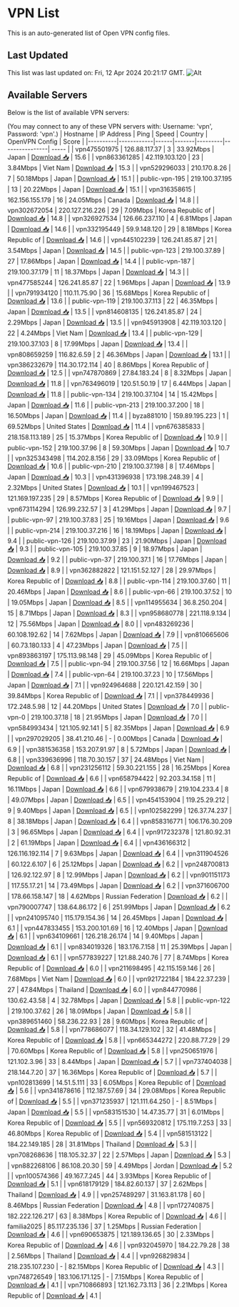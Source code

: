 # VPN List

This is an auto-generated list of Open VPN config files.

## Last Updated

This list was last updated on: Fri, 12 Apr 2024 20:21:17 GMT.
![Alt](https://repobeats.axiom.co/api/embed/186b98318ef1479477931607c1ad7d823f12451f.svg "Repobeats analytics image")

## Available Servers

Below is the list of available VPN servers:

(You may connect to any of these VPN servers with: Username: 'vpn', Password: 'vpn'.)
| Hostname | IP Address | Ping | Speed | Country | OpenVPN Config | Score |
|----------|------------|------|-------|---------|----------------| ----- |
| vpn475501975 | 126.88.117.37 | 3 | 33.92Mbps | Japan | [Download 📥](./configs/server_0_JP.ovpn) | 15.6 |
| vpn863361285 | 42.119.103.120 | 23 | 3.84Mbps | Viet Nam | [Download 📥](./configs/server_1_VN.ovpn) | 15.3 |
| vpn529296033 | 210.170.8.26 | 7 | 50.18Mbps | Japan | [Download 📥](./configs/server_2_JP.ovpn) | 15.1 |
| public-vpn-195 | 219.100.37.195 | 13 | 20.22Mbps | Japan | [Download 📥](./configs/server_3_JP.ovpn) | 15.1 |
| vpn316358615 | 162.156.155.179 | 16 | 24.05Mbps | Canada | [Download 📥](./configs/server_4_CA.ovpn) | 14.8 |
| vpn302672054 | 220.127.216.226 | 29 | 7.09Mbps | Korea Republic of | [Download 📥](./configs/server_5_KR.ovpn) | 14.8 |
| vpn326927534 | 126.66.237.110 | 4 | 6.81Mbps | Japan | [Download 📥](./configs/server_6_JP.ovpn) | 14.6 |
| vpn332195449 | 59.9.148.120 | 29 | 8.18Mbps | Korea Republic of | [Download 📥](./configs/server_7_KR.ovpn) | 14.6 |
| vpn445102239 | 126.241.85.87 | 21 | 3.54Mbps | Japan | [Download 📥](./configs/server_8_JP.ovpn) | 14.5 |
| public-vpn-123 | 219.100.37.89 | 27 | 17.86Mbps | Japan | [Download 📥](./configs/server_9_JP.ovpn) | 14.4 |
| public-vpn-187 | 219.100.37.179 | 11 | 18.37Mbps | Japan | [Download 📥](./configs/server_10_JP.ovpn) | 14.3 |
| vpn477585244 | 126.241.85.87 | 22 | 1.96Mbps | Japan | [Download 📥](./configs/server_11_JP.ovpn) | 13.9 |
| vpn791934120 | 110.11.75.90 | 36 | 15.68Mbps | Korea Republic of | [Download 📥](./configs/server_12_KR.ovpn) | 13.6 |
| public-vpn-119 | 219.100.37.113 | 22 | 46.35Mbps | Japan | [Download 📥](./configs/server_13_JP.ovpn) | 13.5 |
| vpn814608135 | 126.241.85.87 | 24 | 2.29Mbps | Japan | [Download 📥](./configs/server_14_JP.ovpn) | 13.5 |
| vpn945913908 | 42.119.103.120 | 22 | 4.24Mbps | Viet Nam | [Download 📥](./configs/server_15_VN.ovpn) | 13.4 |
| public-vpn-129 | 219.100.37.103 | 8 | 17.99Mbps | Japan | [Download 📥](./configs/server_16_JP.ovpn) | 13.4 |
| vpn808659259 | 116.82.6.59 | 2 | 46.36Mbps | Japan | [Download 📥](./configs/server_17_JP.ovpn) | 13.1 |
| vpn386232679 | 114.30.172.114 | 40 | 8.86Mbps | Korea Republic of | [Download 📥](./configs/server_18_KR.ovpn) | 12.5 |
| vpn747870869 | 27.84.183.24 | 8 | 8.32Mbps | Japan | [Download 📥](./configs/server_19_JP.ovpn) | 11.8 |
| vpn763496019 | 120.51.50.19 | 17 | 6.44Mbps | Japan | [Download 📥](./configs/server_20_JP.ovpn) | 11.8 |
| public-vpn-134 | 219.100.37.104 | 14 | 15.42Mbps | Japan | [Download 📥](./configs/server_21_JP.ovpn) | 11.6 |
| public-vpn-213 | 219.100.37.200 | 18 | 16.50Mbps | Japan | [Download 📥](./configs/server_22_JP.ovpn) | 11.4 |
| byza881010 | 159.89.195.223 | 1 | 69.52Mbps | United States | [Download 📥](./configs/server_23_US.ovpn) | 11.4 |
| vpn676385833 | 218.158.113.189 | 25 | 15.37Mbps | Korea Republic of | [Download 📥](./configs/server_24_KR.ovpn) | 10.9 |
| public-vpn-152 | 219.100.37.96 | 8 | 59.30Mbps | Japan | [Download 📥](./configs/server_25_JP.ovpn) | 10.7 |
| vpn325343498 | 114.202.8.156 | 29 | 33.09Mbps | Korea Republic of | [Download 📥](./configs/server_26_KR.ovpn) | 10.6 |
| public-vpn-210 | 219.100.37.198 | 8 | 17.46Mbps | Japan | [Download 📥](./configs/server_27_JP.ovpn) | 10.3 |
| vpn431396938 | 173.198.248.39 | 4 | 2.32Mbps | United States | [Download 📥](./configs/server_28_US.ovpn) | 10.1 |
| vpn199467523 | 121.169.197.235 | 29 | 8.57Mbps | Korea Republic of | [Download 📥](./configs/server_29_KR.ovpn) | 9.9 |
| vpn673114294 | 126.99.232.57 | 3 | 41.29Mbps | Japan | [Download 📥](./configs/server_30_JP.ovpn) | 9.7 |
| public-vpn-97 | 219.100.37.83 | 25 | 19.16Mbps | Japan | [Download 📥](./configs/server_31_JP.ovpn) | 9.6 |
| public-vpn-214 | 219.100.37.216 | 16 | 18.19Mbps | Japan | [Download 📥](./configs/server_32_JP.ovpn) | 9.4 |
| public-vpn-126 | 219.100.37.99 | 23 | 21.90Mbps | Japan | [Download 📥](./configs/server_33_JP.ovpn) | 9.3 |
| public-vpn-105 | 219.100.37.85 | 9 | 18.97Mbps | Japan | [Download 📥](./configs/server_34_JP.ovpn) | 9.2 |
| public-vpn-37 | 219.100.37.1 | 16 | 17.76Mbps | Japan | [Download 📥](./configs/server_35_JP.ovpn) | 8.9 |
| vpn362882822 | 121.151.52.127 | 28 | 29.97Mbps | Korea Republic of | [Download 📥](./configs/server_36_KR.ovpn) | 8.8 |
| public-vpn-114 | 219.100.37.60 | 11 | 20.46Mbps | Japan | [Download 📥](./configs/server_37_JP.ovpn) | 8.6 |
| public-vpn-66 | 219.100.37.52 | 10 | 19.05Mbps | Japan | [Download 📥](./configs/server_38_JP.ovpn) | 8.5 |
| vpn114955634 | 36.8.250.204 | 15 | 8.71Mbps | Japan | [Download 📥](./configs/server_39_JP.ovpn) | 8.3 |
| vpn958680778 | 221.118.9.134 | 12 | 75.56Mbps | Japan | [Download 📥](./configs/server_40_JP.ovpn) | 8.0 |
| vpn483269236 | 60.108.192.62 | 14 | 7.62Mbps | Japan | [Download 📥](./configs/server_41_JP.ovpn) | 7.9 |
| vpn810665606 | 60.73.180.133 | 4 | 47.23Mbps | Japan | [Download 📥](./configs/server_42_JP.ovpn) | 7.5 |
| vpn893863197 | 175.113.98.148 | 29 | 45.09Mbps | Korea Republic of | [Download 📥](./configs/server_43_KR.ovpn) | 7.5 |
| public-vpn-94 | 219.100.37.56 | 12 | 16.66Mbps | Japan | [Download 📥](./configs/server_44_JP.ovpn) | 7.4 |
| public-vpn-64 | 219.100.37.23 | 10 | 17.56Mbps | Japan | [Download 📥](./configs/server_45_JP.ovpn) | 7.1 |
| vpn924964688 | 220.121.42.159 | 30 | 39.84Mbps | Korea Republic of | [Download 📥](./configs/server_46_KR.ovpn) | 7.1 |
| vpn378449936 | 172.248.5.98 | 12 | 44.20Mbps | United States | [Download 📥](./configs/server_47_US.ovpn) | 7.0 |
| public-vpn-0 | 219.100.37.18 | 18 | 21.95Mbps | Japan | [Download 📥](./configs/server_48_JP.ovpn) | 7.0 |
| vpn584993434 | 121.105.92.141 | 5 | 82.35Mbps | Japan | [Download 📥](./configs/server_49_JP.ovpn) | 6.9 |
| vpn297029205 | 38.41.210.46 | - | 0.00Mbps | Canada | [Download 📥](./configs/server_50_CA.ovpn) | 6.9 |
| vpn381536358 | 153.207.91.97 | 8 | 5.72Mbps | Japan | [Download 📥](./configs/server_51_JP.ovpn) | 6.8 |
| vpn339636996 | 118.70.30.157 | 37 | 24.48Mbps | Viet Nam | [Download 📥](./configs/server_52_VN.ovpn) | 6.8 |
| vpn231256112 | 59.30.221.155 | 28 | 16.25Mbps | Korea Republic of | [Download 📥](./configs/server_53_KR.ovpn) | 6.6 |
| vpn658794422 | 92.203.34.158 | 11 | 16.11Mbps | Japan | [Download 📥](./configs/server_54_JP.ovpn) | 6.6 |
| vpn679938679 | 219.104.233.4 | 8 | 49.07Mbps | Japan | [Download 📥](./configs/server_55_JP.ovpn) | 6.5 |
| vpn454153904 | 119.25.29.212 | 9 | 9.40Mbps | Japan | [Download 📥](./configs/server_56_JP.ovpn) | 6.5 |
| vpn102582299 | 126.37.74.237 | 8 | 38.18Mbps | Japan | [Download 📥](./configs/server_57_JP.ovpn) | 6.4 |
| vpn858316771 | 106.176.30.209 | 3 | 96.65Mbps | Japan | [Download 📥](./configs/server_58_JP.ovpn) | 6.4 |
| vpn917232378 | 121.80.92.31 | 2 | 61.19Mbps | Japan | [Download 📥](./configs/server_59_JP.ovpn) | 6.4 |
| vpn436166312 | 126.116.192.114 | 7 | 9.63Mbps | Japan | [Download 📥](./configs/server_60_JP.ovpn) | 6.4 |
| vpn311904526 | 60.122.6.107 | 6 | 25.12Mbps | Japan | [Download 📥](./configs/server_61_JP.ovpn) | 6.2 |
| vpn248700813 | 126.92.122.97 | 8 | 12.99Mbps | Japan | [Download 📥](./configs/server_62_JP.ovpn) | 6.2 |
| vpn901151173 | 117.55.17.21 | 14 | 73.49Mbps | Japan | [Download 📥](./configs/server_63_JP.ovpn) | 6.2 |
| vpn371606700 | 178.66.158.147 | 18 | 4.62Mbps | Russian Federation | [Download 📥](./configs/server_64_RU.ovpn) | 6.2 |
| vpn790007747 | 138.64.86.172 | 6 | 251.99Mbps | Japan | [Download 📥](./configs/server_65_JP.ovpn) | 6.2 |
| vpn241095740 | 115.179.154.36 | 14 | 26.45Mbps | Japan | [Download 📥](./configs/server_66_JP.ovpn) | 6.1 |
| vpn447833455 | 153.200.101.69 | 16 | 12.40Mbps | Japan | [Download 📥](./configs/server_67_JP.ovpn) | 6.1 |
| vpn634109661 | 126.218.26.174 | 14 | 9.40Mbps | Japan | [Download 📥](./configs/server_68_JP.ovpn) | 6.1 |
| vpn834019326 | 183.176.7.158 | 11 | 25.39Mbps | Japan | [Download 📥](./configs/server_69_JP.ovpn) | 6.1 |
| vpn577839227 | 121.88.240.76 | 77 | 8.74Mbps | Korea Republic of | [Download 📥](./configs/server_70_KR.ovpn) | 6.0 |
| vpn211698495 | 42.115.159.146 | 26 | 7.68Mbps | Viet Nam | [Download 📥](./configs/server_71_VN.ovpn) | 6.0 |
| vpn921722184 | 184.22.37.239 | 27 | 47.84Mbps | Thailand | [Download 📥](./configs/server_72_TH.ovpn) | 6.0 |
| vpn844770986 | 130.62.43.58 | 4 | 32.78Mbps | Japan | [Download 📥](./configs/server_73_JP.ovpn) | 5.8 |
| public-vpn-122 | 219.100.37.62 | 26 | 18.09Mbps | Japan | [Download 📥](./configs/server_74_JP.ovpn) | 5.8 |
| vpn389651460 | 58.236.22.93 | 28 | 9.60Mbps | Korea Republic of | [Download 📥](./configs/server_75_KR.ovpn) | 5.8 |
| vpn778686077 | 118.34.129.102 | 32 | 41.48Mbps | Korea Republic of | [Download 📥](./configs/server_76_KR.ovpn) | 5.8 |
| vpn665344272 | 220.88.77.29 | 29 | 70.60Mbps | Korea Republic of | [Download 📥](./configs/server_77_KR.ovpn) | 5.8 |
| vpn250651976 | 121.102.3.96 | 33 | 8.44Mbps | Japan | [Download 📥](./configs/server_78_JP.ovpn) | 5.7 |
| vpn737404038 | 218.144.7.20 | 37 | 16.36Mbps | Korea Republic of | [Download 📥](./configs/server_79_KR.ovpn) | 5.7 |
| vpn102813699 | 14.51.5.111 | 33 | 6.05Mbps | Korea Republic of | [Download 📥](./configs/server_80_KR.ovpn) | 5.6 |
| vpn341878616 | 112.187.57.69 | 34 | 29.08Mbps | Korea Republic of | [Download 📥](./configs/server_81_KR.ovpn) | 5.5 |
| vpn371235937 | 121.111.64.250 | - | 8.51Mbps | Japan | [Download 📥](./configs/server_82_JP.ovpn) | 5.5 |
| vpn583151530 | 14.47.35.77 | 31 | 6.01Mbps | Korea Republic of | [Download 📥](./configs/server_83_KR.ovpn) | 5.5 |
| vpn569320812 | 175.119.7.253 | 33 | 46.80Mbps | Korea Republic of | [Download 📥](./configs/server_84_KR.ovpn) | 5.4 |
| vpn581513122 | 184.22.149.185 | 28 | 31.81Mbps | Thailand | [Download 📥](./configs/server_85_TH.ovpn) | 5.3 |
| vpn708268636 | 118.105.32.37 | 22 | 2.57Mbps | Japan | [Download 📥](./configs/server_86_JP.ovpn) | 5.3 |
| vpn882268106 | 86.108.20.30 | 59 | 4.49Mbps | Jordan | [Download 📥](./configs/server_87_JO.ovpn) | 5.2 |
| vpn100574366 | 49.167.7.245 | 44 | 3.93Mbps | Korea Republic of | [Download 📥](./configs/server_88_KR.ovpn) | 5.1 |
| vpn618179129 | 184.82.60.137 | 37 | 2.62Mbps | Thailand | [Download 📥](./configs/server_89_TH.ovpn) | 4.9 |
| vpn257489297 | 31.163.81.178 | 60 | 8.46Mbps | Russian Federation | [Download 📥](./configs/server_90_RU.ovpn) | 4.8 |
| vpn172740875 | 182.222.126.217 | 63 | 8.38Mbps | Korea Republic of | [Download 📥](./configs/server_91_KR.ovpn) | 4.6 |
| familia2025 | 85.117.235.136 | 37 | 1.25Mbps | Russian Federation | [Download 📥](./configs/server_92_RU.ovpn) | 4.6 |
| vpn690653875 | 121.189.136.65 | 30 | 2.33Mbps | Korea Republic of | [Download 📥](./configs/server_93_KR.ovpn) | 4.6 |
| vpn932045970 | 184.22.79.28 | 38 | 2.56Mbps | Thailand | [Download 📥](./configs/server_94_TH.ovpn) | 4.4 |
| vpn926829834 | 218.235.107.230 | - | 82.15Mbps | Korea Republic of | [Download 📥](./configs/server_95_KR.ovpn) | 4.3 |
| vpn748726549 | 183.106.171.125 | - | 7.15Mbps | Korea Republic of | [Download 📥](./configs/server_96_KR.ovpn) | 4.1 |
| vpn710866893 | 121.162.73.113 | 36 | 2.21Mbps | Korea Republic of | [Download 📥](./configs/server_97_KR.ovpn) | 4.1 |
